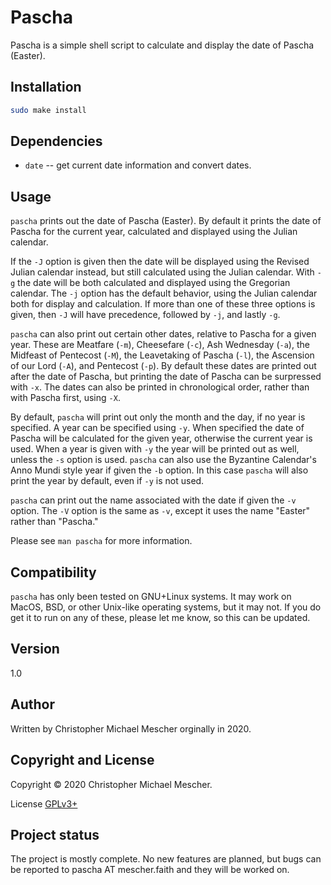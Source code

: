 # Pascha
Pascha is a simple shell script to calculate and display the date of Pascha
(Easter).

## Installation

``` sh
sudo make install
```

## Dependencies

- `date` -- get current date information and convert dates.

## Usage

`pascha` prints out the date of Pascha (Easter). By default it prints the date of
Pascha for the current year, calculated and displayed using the Julian calendar.

If the `-J` option is given then the date will be displayed using the
Revised Julian calendar instead, but still calculated using the Julian calendar.
With `-g` the date will be both calculated and displayed using the
Gregorian calendar. The `-j` option has the default behavior, using the
Julian calendar both for display and calculation. If more than one of these
three options is given, then `-J` will have precedence, followed by
`-j`, and lastly `-g`.

`pascha` can also print out certain other dates, relative to Pascha for a given
year. These are Meatfare (`-m`), Cheesefare (`-c`), Ash Wednesday
(`-a`), the Midfeast of Pentecost (`-M`), the Leavetaking of Pascha
(`-l`), the Ascension of our Lord (`-A`), and Pentecost (`-p`).
By default these dates are printed out after the date of Pascha, but printing
the date of Pascha can be surpressed with `-x`. The dates can also be
printed in chronological order, rather than with Pascha first, using `-X`.

By default, `pascha` will print out only the month and the day, if no year is
specified. A year can be specified using `-y`. When specified the date of Pascha
will be calculated for the given year, otherwise the current year is used. When
a year is given with `-y` the year will be printed out as well, unless the `-s`
option is used. `pascha` can also use the Byzantine Calendar's Anno Mundi style
year if given the `-b` option. In this case `pascha` will also print the year by
default, even if `-y` is not used.

`pascha` can print out the name associated with the date if given the `-v`
option. The `-V` option is the same as `-v`, except it uses the name "Easter"
rather than "Pascha."

Please see `man pascha` for more information.

## Compatibility

`pascha` has only been tested on GNU+Linux systems. It may work on MacOS, BSD,
or other Unix-like operating systems, but it may not. If you do get it to run on
any of these, please let me know, so this can be updated.

## Version

1.0

## Author

Written by Christopher Michael Mescher orginally in 2020.

## Copyright and License

Copyright © 2020 Christopher Michael Mescher.

License [GPLv3+](https://gnu.org/licenses/gpl.html)

## Project status

The project is mostly complete. No new features are planned, but bugs can be
reported to pascha AT mescher.faith and they will be worked on.

